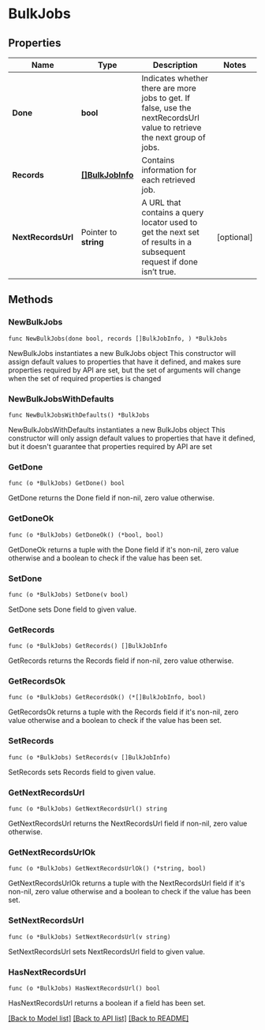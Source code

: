 # BulkJobs

## Properties

Name | Type | Description | Notes
------------ | ------------- | ------------- | -------------
**Done** | **bool** | Indicates whether there are more jobs to get. If false, use the nextRecordsUrl value to retrieve the next group of jobs. | 
**Records** | [**[]BulkJobInfo**](BulkJobInfo.md) | Contains information for each retrieved job. | 
**NextRecordsUrl** | Pointer to **string** | A URL that contains a query locator used to get the next set of results in a subsequent request if done isn’t true. | [optional] 

## Methods

### NewBulkJobs

`func NewBulkJobs(done bool, records []BulkJobInfo, ) *BulkJobs`

NewBulkJobs instantiates a new BulkJobs object
This constructor will assign default values to properties that have it defined,
and makes sure properties required by API are set, but the set of arguments
will change when the set of required properties is changed

### NewBulkJobsWithDefaults

`func NewBulkJobsWithDefaults() *BulkJobs`

NewBulkJobsWithDefaults instantiates a new BulkJobs object
This constructor will only assign default values to properties that have it defined,
but it doesn't guarantee that properties required by API are set

### GetDone

`func (o *BulkJobs) GetDone() bool`

GetDone returns the Done field if non-nil, zero value otherwise.

### GetDoneOk

`func (o *BulkJobs) GetDoneOk() (*bool, bool)`

GetDoneOk returns a tuple with the Done field if it's non-nil, zero value otherwise
and a boolean to check if the value has been set.

### SetDone

`func (o *BulkJobs) SetDone(v bool)`

SetDone sets Done field to given value.


### GetRecords

`func (o *BulkJobs) GetRecords() []BulkJobInfo`

GetRecords returns the Records field if non-nil, zero value otherwise.

### GetRecordsOk

`func (o *BulkJobs) GetRecordsOk() (*[]BulkJobInfo, bool)`

GetRecordsOk returns a tuple with the Records field if it's non-nil, zero value otherwise
and a boolean to check if the value has been set.

### SetRecords

`func (o *BulkJobs) SetRecords(v []BulkJobInfo)`

SetRecords sets Records field to given value.


### GetNextRecordsUrl

`func (o *BulkJobs) GetNextRecordsUrl() string`

GetNextRecordsUrl returns the NextRecordsUrl field if non-nil, zero value otherwise.

### GetNextRecordsUrlOk

`func (o *BulkJobs) GetNextRecordsUrlOk() (*string, bool)`

GetNextRecordsUrlOk returns a tuple with the NextRecordsUrl field if it's non-nil, zero value otherwise
and a boolean to check if the value has been set.

### SetNextRecordsUrl

`func (o *BulkJobs) SetNextRecordsUrl(v string)`

SetNextRecordsUrl sets NextRecordsUrl field to given value.

### HasNextRecordsUrl

`func (o *BulkJobs) HasNextRecordsUrl() bool`

HasNextRecordsUrl returns a boolean if a field has been set.


[[Back to Model list]](../README.md#documentation-for-models) [[Back to API list]](../README.md#documentation-for-api-endpoints) [[Back to README]](../README.md)



